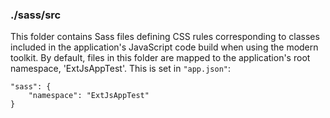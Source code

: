 ### ./sass/src

This folder contains Sass files defining CSS rules corresponding to classes
included in the application's JavaScript code build when using the modern toolkit.
By default, files in this folder are mapped to the application's root namespace, 'ExtJsAppTest'.
This is set in `"app.json"`:

    "sass": {
        "namespace": "ExtJsAppTest"
    }